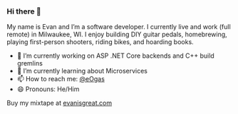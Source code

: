 ### Hi there 👋

My name is Evan and I’m a software developer. I currently live and work (full remote) in Milwaukee, WI. I enjoy building DIY guitar pedals, homebrewing, playing first-person shooters, riding bikes, and hoarding books.

- 🔭 I’m currently working on ASP .NET Core backends and C++ build gremlins
- 🌱 I’m currently learning about Microservices
- 📫 How to reach me: [@eOgas](https://twitter.com/eOgas)
- 😄 Pronouns: He/Him

Buy my mixtape at [evanisgreat.com](http://www.evanisgreat.com/)

<!--
**eogas/eogas** is a ✨ _special_ ✨ repository because its `README.md` (this file) appears on your GitHub profile.

Here are some ideas to get you started:

- 🔭 I’m currently working on ...
- 🌱 I’m currently learning ...
- 👯 I’m looking to collaborate on ...
- 🤔 I’m looking for help with ...
- 💬 Ask me about ...
- 📫 How to reach me: ...
- 😄 Pronouns: ...
- ⚡ Fun fact: ...
-->
